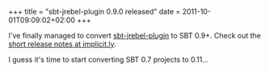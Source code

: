 +++
title = "sbt-jrebel-plugin 0.9.0 released"
date = 2011-10-01T09:09:02+02:00
+++

I've finally managed to convert [sbt-jrebel-plugin](https://github.com/Gekkio/sbt-jrebel-plugin) to SBT 0.9+. Check out the [short release notes at implicit.ly](http://implicit.ly/sbt-jrebel-plugin-090).

I guess it's time to start converting SBT 0.7 projects to 0.11...